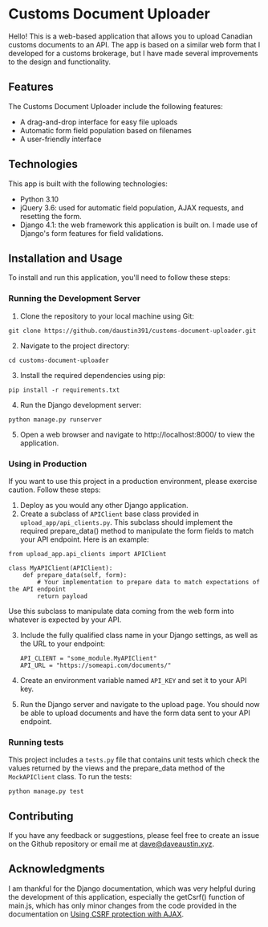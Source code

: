 # Customs Document Uploader

Hello! This is a web-based application that allows you to upload Canadian customs documents to an API. The app is based on a similar web form that I developed for a customs brokerage, but I have made several improvements to the design and functionality.

## Features

The Customs Document Uploader include the following features:

- A drag-and-drop interface for easy file uploads
- Automatic form field population based on filenames
- A user-friendly interface

## Technologies

This app is built with the following technologies:

- Python 3.10
- jQuery 3.6: used for automatic field population, AJAX requests, and resetting the form.
- Django 4.1: the web framework this application is built on. I made use of Django's form features for field validations.

## Installation and Usage

To install and run this application, you'll need to follow these steps:

### Running the Development Server

1. Clone the repository to your local machine using Git:

```
git clone https://github.com/daustin391/customs-document-uploader.git
```

2. Navigate to the project directory:

```
cd customs-document-uploader
```

3. Install the required dependencies using pip:

```
pip install -r requirements.txt
```

4. Run the Django development server:

```
python manage.py runserver
```

5. Open a web browser and navigate to http://localhost:8000/ to view the application.

### Using in Production

If you want to use this project in a production environment, please exercise caution. Follow these steps:

1. Deploy as you would any other Django application.
2. Create a subclass of `APIClient` base class provided in `upload_app/api_clients.py`. This subclass should implement the required prepare_data() method to manipulate the form fields to match your API endpoint. Here is an example:

```
from upload_app.api_clients import APIClient

class MyAPIClient(APIClient):
    def prepare_data(self, form):
        # Your implementation to prepare data to match expectations of the API endpoint
        return payload
```

Use this subclass to manipulate data coming from the web form into whatever is expected by your API.

3. Include the fully qualified class name in your Django settings, as well as the URL to your endpoint:

   ```
   API_CLIENT = "some_module.MyAPIClient"
   API_URL = "https://someapi.com/documents/"
   ```

4. Create an environment variable named `API_KEY` and set it to your API key.

5. Run the Django server and navigate to the upload page. You should now be able to upload documents and have the form data sent to your API endpoint.

### Running tests

This project includes a `tests.py` file that contains unit tests which check the values returned by the views and the prepare_data method of the `MockAPIClient` class. To run the tests:

```
python manage.py test
```

## Contributing

If you have any feedback or suggestions, please feel free to create an issue on the Github repository or email me at dave@daveaustin.xyz.

## Acknowledgments

I am thankful for the Django documentation, which was very helpful during the development of this application, especially the getCsrf() function of main.js, which has only minor changes from the code provided in the documentation on [Using CSRF protection with AJAX](https://docs.djangoproject.com/en/4.1/howto/csrf/#using-csrf-protection-with-ajax).
